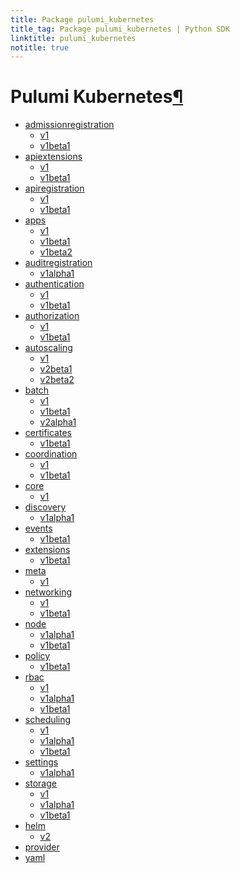 ```yaml
---
title: Package pulumi_kubernetes
title_tag: Package pulumi_kubernetes | Python SDK
linktitle: pulumi_kubernetes
notitle: true
---
```


<div class="section" id="pulumi-kubernetes">
<h1>Pulumi Kubernetes<a class="headerlink" href="#pulumi-kubernetes" title="Permalink to this headline">¶</a></h1>
<div class="toctree-wrapper compound">
<ul>
<li class="toctree-l1"><a class="reference internal" href="admissionregistration/">admissionregistration</a><ul>
<li class="toctree-l2"><a class="reference internal" href="admissionregistration/v1/">v1</a></li>
<li class="toctree-l2"><a class="reference internal" href="admissionregistration/v1beta1/">v1beta1</a></li>
</ul>
</li>
<li class="toctree-l1"><a class="reference internal" href="apiextensions/">apiextensions</a><ul>
<li class="toctree-l2"><a class="reference internal" href="apiextensions/v1/">v1</a></li>
<li class="toctree-l2"><a class="reference internal" href="apiextensions/v1beta1/">v1beta1</a></li>
</ul>
</li>
<li class="toctree-l1"><a class="reference internal" href="apiregistration/">apiregistration</a><ul>
<li class="toctree-l2"><a class="reference internal" href="apiregistration/v1/">v1</a></li>
<li class="toctree-l2"><a class="reference internal" href="apiregistration/v1beta1/">v1beta1</a></li>
</ul>
</li>
<li class="toctree-l1"><a class="reference internal" href="apps/">apps</a><ul>
<li class="toctree-l2"><a class="reference internal" href="apps/v1/">v1</a></li>
<li class="toctree-l2"><a class="reference internal" href="apps/v1beta1/">v1beta1</a></li>
<li class="toctree-l2"><a class="reference internal" href="apps/v1beta2/">v1beta2</a></li>
</ul>
</li>
<li class="toctree-l1"><a class="reference internal" href="auditregistration/">auditregistration</a><ul>
<li class="toctree-l2"><a class="reference internal" href="auditregistration/v1alpha1/">v1alpha1</a></li>
</ul>
</li>
<li class="toctree-l1"><a class="reference internal" href="authentication/">authentication</a><ul>
<li class="toctree-l2"><a class="reference internal" href="authentication/v1/">v1</a></li>
<li class="toctree-l2"><a class="reference internal" href="authentication/v1beta1/">v1beta1</a></li>
</ul>
</li>
<li class="toctree-l1"><a class="reference internal" href="authorization/">authorization</a><ul>
<li class="toctree-l2"><a class="reference internal" href="authorization/v1/">v1</a></li>
<li class="toctree-l2"><a class="reference internal" href="authorization/v1beta1/">v1beta1</a></li>
</ul>
</li>
<li class="toctree-l1"><a class="reference internal" href="autoscaling/">autoscaling</a><ul>
<li class="toctree-l2"><a class="reference internal" href="autoscaling/v1/">v1</a></li>
<li class="toctree-l2"><a class="reference internal" href="autoscaling/v2beta1/">v2beta1</a></li>
<li class="toctree-l2"><a class="reference internal" href="autoscaling/v2beta2/">v2beta2</a></li>
</ul>
</li>
<li class="toctree-l1"><a class="reference internal" href="batch/">batch</a><ul>
<li class="toctree-l2"><a class="reference internal" href="batch/v1/">v1</a></li>
<li class="toctree-l2"><a class="reference internal" href="batch/v1beta1/">v1beta1</a></li>
<li class="toctree-l2"><a class="reference internal" href="batch/v2alpha1/">v2alpha1</a></li>
</ul>
</li>
<li class="toctree-l1"><a class="reference internal" href="certificates/">certificates</a><ul>
<li class="toctree-l2"><a class="reference internal" href="certificates/v1beta1/">v1beta1</a></li>
</ul>
</li>
<li class="toctree-l1"><a class="reference internal" href="coordination/">coordination</a><ul>
<li class="toctree-l2"><a class="reference internal" href="coordination/v1/">v1</a></li>
<li class="toctree-l2"><a class="reference internal" href="coordination/v1beta1/">v1beta1</a></li>
</ul>
</li>
<li class="toctree-l1"><a class="reference internal" href="core/">core</a><ul>
<li class="toctree-l2"><a class="reference internal" href="core/v1/">v1</a></li>
</ul>
</li>
<li class="toctree-l1"><a class="reference internal" href="discovery/">discovery</a><ul>
<li class="toctree-l2"><a class="reference internal" href="discovery/v1alpha1/">v1alpha1</a></li>
</ul>
</li>
<li class="toctree-l1"><a class="reference internal" href="events/">events</a><ul>
<li class="toctree-l2"><a class="reference internal" href="events/v1beta1/">v1beta1</a></li>
</ul>
</li>
<li class="toctree-l1"><a class="reference internal" href="extensions/">extensions</a><ul>
<li class="toctree-l2"><a class="reference internal" href="extensions/v1beta1/">v1beta1</a></li>
</ul>
</li>
<li class="toctree-l1"><a class="reference internal" href="meta/">meta</a><ul>
<li class="toctree-l2"><a class="reference internal" href="meta/v1/">v1</a></li>
</ul>
</li>
<li class="toctree-l1"><a class="reference internal" href="networking/">networking</a><ul>
<li class="toctree-l2"><a class="reference internal" href="networking/v1/">v1</a></li>
<li class="toctree-l2"><a class="reference internal" href="networking/v1beta1/">v1beta1</a></li>
</ul>
</li>
<li class="toctree-l1"><a class="reference internal" href="node/">node</a><ul>
<li class="toctree-l2"><a class="reference internal" href="node/v1alpha1/">v1alpha1</a></li>
<li class="toctree-l2"><a class="reference internal" href="node/v1beta1/">v1beta1</a></li>
</ul>
</li>
<li class="toctree-l1"><a class="reference internal" href="policy/">policy</a><ul>
<li class="toctree-l2"><a class="reference internal" href="policy/v1beta1/">v1beta1</a></li>
</ul>
</li>
<li class="toctree-l1"><a class="reference internal" href="rbac/">rbac</a><ul>
<li class="toctree-l2"><a class="reference internal" href="rbac/v1/">v1</a></li>
<li class="toctree-l2"><a class="reference internal" href="rbac/v1alpha1/">v1alpha1</a></li>
<li class="toctree-l2"><a class="reference internal" href="rbac/v1beta1/">v1beta1</a></li>
</ul>
</li>
<li class="toctree-l1"><a class="reference internal" href="scheduling/">scheduling</a><ul>
<li class="toctree-l2"><a class="reference internal" href="scheduling/v1/">v1</a></li>
<li class="toctree-l2"><a class="reference internal" href="scheduling/v1alpha1/">v1alpha1</a></li>
<li class="toctree-l2"><a class="reference internal" href="scheduling/v1beta1/">v1beta1</a></li>
</ul>
</li>
<li class="toctree-l1"><a class="reference internal" href="settings/">settings</a><ul>
<li class="toctree-l2"><a class="reference internal" href="settings/v1alpha1/">v1alpha1</a></li>
</ul>
</li>
<li class="toctree-l1"><a class="reference internal" href="storage/">storage</a><ul>
<li class="toctree-l2"><a class="reference internal" href="storage/v1/">v1</a></li>
<li class="toctree-l2"><a class="reference internal" href="storage/v1alpha1/">v1alpha1</a></li>
<li class="toctree-l2"><a class="reference internal" href="storage/v1beta1/">v1beta1</a></li>
</ul>
</li>
<li class="toctree-l1"><a class="reference internal" href="helm/">helm</a><ul>
<li class="toctree-l2"><a class="reference internal" href="helm/v2/">v2</a></li>
</ul>
</li>
<li class="toctree-l1"><a class="reference internal" href="provider/">provider</a></li>
<li class="toctree-l1"><a class="reference internal" href="yaml/">yaml</a></li>
</ul>
</div>
</div>
